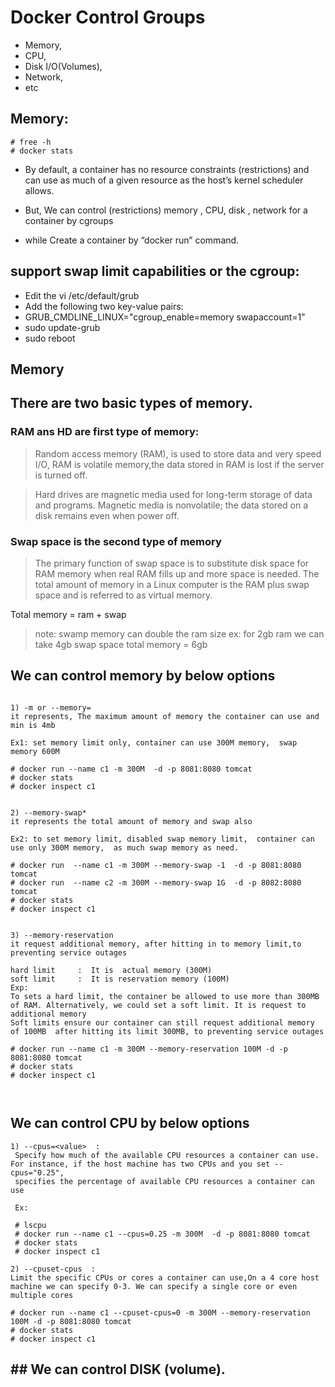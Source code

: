 # Docker  Control   Groups

* Memory,
* CPU,
* Disk I/O(Volumes),
* Network,
* etc

## Memory:
 ```
 # free -h
 # docker stats
 ```



* By default, a container has no resource constraints (restrictions) 
and can use as much of a given resource as the host’s kernel scheduler allows. 

* But, We can  control (restrictions) memory , CPU, disk , network  for a container by cgroups
* while Create a container by “docker run” command.


## support swap limit capabilities or the cgroup:

* Edit the vi  /etc/default/grub
* Add the following two key-value pairs:
* GRUB_CMDLINE_LINUX="cgroup_enable=memory swapaccount=1"
* sudo update-grub
* sudo reboot



## Memory

## There are two basic types of memory.

### RAM ans HD are first type of memory:

> Random access memory (RAM), is used to store data and very speed I/O, RAM is volatile memory,the data stored in RAM is lost if the server is turned off.

> Hard drives are magnetic media used for long-term storage of data and programs. Magnetic media is nonvolatile; the data stored on a disk remains even when power off. 

### Swap space is the second type of memory

> The primary function of swap space is to substitute disk space for RAM memory when real RAM fills up and more space is needed.
The total amount of memory in a Linux computer is the RAM plus swap space and is referred to as virtual memory.

Total memory =   ram +  swap


> note:   swamp memory can double the ram size
   ex: for 2gb ram we can take 4gb swap space
       total memory = 6gb


## We can  control  memory by below options

```

1) -m or --memory=   
it represents, The maximum amount of memory the container can use and  min is 4mb

Ex1: set memory limit only, container can use 300M memory,  swap memory 600M

# docker run --name c1 -m 300M  -d -p 8081:8080 tomcat
# docker stats
# docker inspect c1


2) --memory-swap* 
it represents the total amount of memory and swap also

Ex2: to set memory limit, disabled swap memory limit,  container can use only 300M memory,  as much swap memory as need.

# docker run  --name c1 -m 300M --memory-swap -1  -d -p 8081:8080 tomcat
# docker run  --name c2 -m 300M --memory-swap 1G  -d -p 8082:8080 tomcat
# docker stats
# docker inspect c1


3) --memory-reservation
it request additional memory, after hitting in to memory limit,to preventing service outages

hard limit     :  It is  actual memory (300M)
soft limit     :  It is reservation memory (100M)
Exp:
To sets a hard limit, the container be allowed to use more than 300MB of RAM. Alternatively, we could set a soft limit. It is request to additional memory
Soft limits ensure our container can still request additional memory of 100MB  after hitting its limit 300MB, to preventing service outages

# docker run --name c1 -m 300M --memory-reservation 100M -d -p 8081:8080 tomcat
# docker stats
# docker inspect c1



```


## We can  control  CPU   by below options

```
1) --cpus=<value>  :
 Specify how much of the available CPU resources a container can use. For instance, if the host machine has two CPUs and you set --cpus="0.25",
 specifies the percentage of available CPU resources a container can use

 Ex: 

 # lscpu
 # docker run --name c1 --cpus=0.25 -m 300M  -d -p 8081:8080 tomcat
 # docker stats
 # docker inspect c1

2) --cpuset-cpus  :
Limit the specific CPUs or cores a container can use,On a 4 core host machine we can specify 0-3. We can specify a single core or even multiple cores

# docker run --name c1 --cpuset-cpus=0 -m 300M --memory-reservation 100M -d -p 8081:8080 tomcat
# docker stats
# docker inspect c1
```
## ## We can  control  DISK (volume).

```


```








